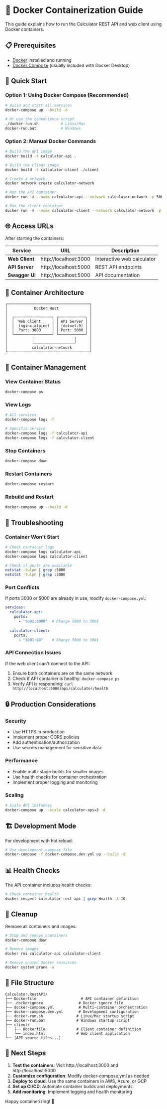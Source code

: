 # 🐳 Docker Containerization Guide

This guide explains how to run the Calculator REST API and web client using Docker containers.

## 📋 Prerequisites

- [Docker](https://www.docker.com/get-started) installed and running
- [Docker Compose](https://docs.docker.com/compose/install/) (usually included with Docker Desktop)

## 🚀 Quick Start

### Option 1: Using Docker Compose (Recommended)

```bash
# Build and start all services
docker-compose up --build -d

# Or use the convenience script
./docker-run.sh          # Linux/Mac
docker-run.bat           # Windows
```

### Option 2: Manual Docker Commands

```bash
# Build the API image
docker build -t calculator-api .

# Build the client image
docker build -t calculator-client ./client

# Create a network
docker network create calculator-network

# Run the API container
docker run -d --name calculator-api --network calculator-network -p 5000:8080 calculator-api

# Run the client container
docker run -d --name calculator-client --network calculator-network -p 3000:80 calculator-client
```

## 🌐 Access URLs

After starting the containers:

| Service | URL | Description |
|---------|-----|-------------|
| **Web Client** | http://localhost:3000 | Interactive web calculator |
| **API Server** | http://localhost:5000 | REST API endpoints |
| **Swagger UI** | http://localhost:5000 | API documentation |

## 📁 Container Architecture

```
┌─────────────────────────────────────┐
│            Docker Host              │
│                                     │
│  ┌─────────────────┐ ┌────────────┐ │
│  │  Web Client     │ │ API Server │ │
│  │  (nginx:alpine) │ │ (dotnet:9) │ │
│  │  Port: 3000     │ │ Port: 5000 │ │
│  └─────────────────┘ └────────────┘ │
│           │                  │      │
│           └──────────────────┘      │
│           calculator-network        │
└─────────────────────────────────────┘
```

## 🔧 Container Management

### View Container Status
```bash
docker-compose ps
```

### View Logs
```bash
# All services
docker-compose logs -f

# Specific service
docker-compose logs -f calculator-api
docker-compose logs -f calculator-client
```

### Stop Containers
```bash
docker-compose down
```

### Restart Containers
```bash
docker-compose restart
```

### Rebuild and Restart
```bash
docker-compose up --build -d
```

## 🐛 Troubleshooting

### Container Won't Start
```bash
# Check container logs
docker-compose logs calculator-api
docker-compose logs calculator-client

# Check if ports are available
netstat -tulpn | grep :5000
netstat -tulpn | grep :3000
```

### Port Conflicts
If ports 3000 or 5000 are already in use, modify `docker-compose.yml`:

```yaml
services:
  calculator-api:
    ports:
      - "5001:8080"  # Change 5000 to 5001
  
  calculator-client:
    ports:
      - "3001:80"    # Change 3000 to 3001
```

### API Connection Issues
If the web client can't connect to the API:

1. Ensure both containers are on the same network
2. Check if API container is healthy: `docker-compose ps`
3. Verify API is responding: `curl http://localhost:5000/api/calculator/health`

## 🔒 Production Considerations

### Security
- Use HTTPS in production
- Implement proper CORS policies
- Add authentication/authorization
- Use secrets management for sensitive data

### Performance
- Enable multi-stage builds for smaller images
- Use health checks for container orchestration
- Implement proper logging and monitoring

### Scaling
```bash
# Scale API instances
docker-compose up --scale calculator-api=3 -d
```

## 🏗️ Development Mode

For development with hot reload:

```bash
# Use development compose file
docker-compose -f docker-compose.dev.yml up --build -d
```

## 📊 Health Checks

The API container includes health checks:

```bash
# Check container health
docker inspect calculator-rest-api | grep Health -A 10
```

## 🧹 Cleanup

Remove all containers and images:

```bash
# Stop and remove containers
docker-compose down

# Remove images
docker rmi calculator-api calculator-client

# Remove unused Docker resources
docker system prune -a
```

## 📝 File Structure

```
Calculator.RestAPI/
├── Dockerfile                    # API container definition
├── .dockerignore                # Docker ignore file
├── docker-compose.yml           # Multi-container orchestration
├── docker-compose.dev.yml       # Development configuration
├── docker-run.sh               # Linux/Mac startup script
├── docker-run.bat              # Windows startup script
├── client/
│   ├── Dockerfile              # Client container definition
│   └── index.html              # Web client application
└── [API source files...]
```

## 🎯 Next Steps

1. **Test the containers**: Visit http://localhost:3000 and http://localhost:5000
2. **Customize configuration**: Modify docker-compose.yml as needed
3. **Deploy to cloud**: Use the same containers in AWS, Azure, or GCP
4. **Set up CI/CD**: Automate container builds and deployments
5. **Add monitoring**: Implement logging and health monitoring

Happy containerizing! 🚀